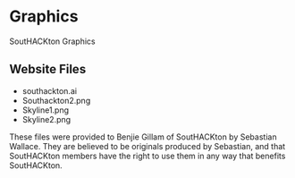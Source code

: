 Graphics
========

SoutHACKton Graphics

Website Files
-------------

  - southackton.ai
  - Southackton2.png
  - Skyline1.png
  - Skyline2.png

These files were provided to Benjie Gillam of SoutHACKton by Sebastian
Wallace. They are believed to be originals produced by Sebastian, and
that SoutHACKton members have the right to use them in any way that
benefits SoutHACKton.
